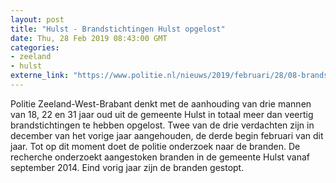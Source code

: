 ```yaml
---
layout: post
title: "Hulst - Brandstichtingen Hulst opgelost"
date: Thu, 28 Feb 2019 08:43:00 GMT
categories: 
- zeeland 
- hulst 
externe_link: "https://www.politie.nl/nieuws/2019/februari/28/08-brandstichtingen-hulst-opgelost.html"
---
```


Politie Zeeland-West-Brabant denkt met de aanhouding van drie mannen van 18, 22 en 31 jaar oud uit de gemeente Hulst in totaal meer dan veertig brandstichtingen te hebben opgelost. Twee van de drie verdachten zijn in december van het vorige jaar aangehouden, de derde begin februari van dit jaar. Tot op dit moment doet de politie onderzoek naar de branden. De recherche onderzoekt aangestoken branden in de gemeente Hulst vanaf september 2014. Eind vorig jaar zijn de branden gestopt.
